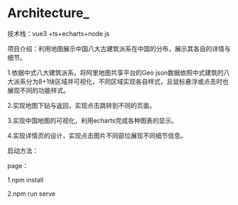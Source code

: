 # Architecture_

技术栈：vue3 +ts+echarts+node js

项目介绍：利用地图展示中国八大古建筑派系在中国的分布，展示其各自的详情与细节。

1.依据中式八大建筑派系，将阿里地图共享平台的Geo json数据依照中式建筑的八大派系分为8+1块区域并可视化，不同区域实现各自样式，且鼠标悬浮或点击时也展现不同的功能样式。

2.实现地图下钻与返回，实现点击跳转到不同的页面。

3.实现中国地图的可视化，利用echarts完成各种图表的显示。

4.实现详情页的设计，实现点击图片不同部位展现不同细节信息。

启动方法：

page：

1.npm install

2.npm run serve

